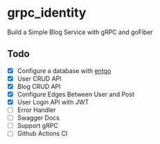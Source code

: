# grpc_identity

Build a Simple Blog Service with gRPC and goFiber

## Todo
- [X] Configure a database with [entgo](https://entgo.io/)
- [X] User CRUD API
- [X] Blog CRUD API
- [X] Configure Edges Between User and Post
- [X] User Login API with JWT
- [ ] Error Handler
- [ ] Swagger Docs
- [ ] Support gRPC
- [ ] Github Actions CI
